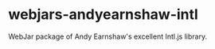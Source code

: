 webjars-andyearnshaw-intl
=========================

WebJar package of Andy Earnshaw's excellent Intl.js library.
